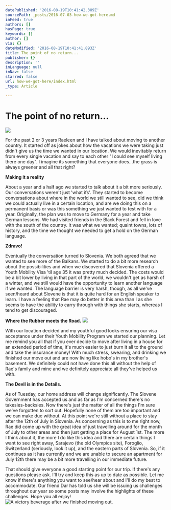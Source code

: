 ```yaml
---
datePublished: '2016-08-19T10:41:42.389Z'
sourcePath: _posts/2016-07-03-how-we-got-here.md
inFeed: true
authors: []
hasPage: true
keywords: []
author: []
via: {}
dateModified: '2016-08-19T10:41:41.893Z'
title: The point of no return...
publisher: {}
description: ''
inLanguage: null
inNav: false
starred: false
url: how-we-got-here/index.html
_type: Article

---
```

# **The point of no return...**
![](https://the-grid-user-content.s3-us-west-2.amazonaws.com/22a553c7-b970-42f3-8597-b841e8acd029.jpg)

For the past 2 or 3 years Raeleen and I have talked about moving to another country. It started off as jokes about how the vacations we were taking just didn't give us the time we wanted in our location. We would inevitably return from every single vacation and say to each other "I could see myself living there one day". I imagine its something that everyone does...the grass is always greener and all that right?

**Making it a reality**

About a year and a half ago we started to talk about it a bit more seriously. Our conversations weren't just 'what ifs'. They started to become conversations about where in the world we still wanted to see, did we think we could actually live in a certain location, and are we doing this on a permanent basis or was this something we just wanted to test with for a year. Originally, the plan was to move to Germany for a year and take German lessons. We had visited friends in the Black Forest and fell in love with the south of the country. It was what we wanted; quaint towns, lots of history, and the time we thought we needed to get a hold on the German language.

**Zdravo!**

Eventually the conversation turned to Slovenia. We both agreed that we wanted to see more of the Balkans. We started to do a bit more research about the possibilities and when we discovered that Slovenia offered a Youth Mobility Visa 'til age 35 it was pretty much decided. The costs would be a bit lower by living in that part of the world, we wouldn't get as harsh of a winter, and we still would have the opportunity to learn another language if we wanted. The language barrier is very harsh, though, as all we've seen/heard about Slovene is that it is quite hard for an English speaker to learn. I have a feeling that Rae may do better in this area than I as she seems to have the ability to carry through with things she starts, whereas I tend to get discouraged.

**Where the Rubber meets the Road.**
![](https://the-grid-user-content.s3-us-west-2.amazonaws.com/1661e2e5-e7e6-447e-af2c-c61114b0e56c.jpg)

With our location decided and my youthful good looks ensuring our visa acceptance under their Youth Mobility Program we started our planning. Let me remind you all that if you ever decide to move after living in a house for an extended period of time, it's much easier to just burn it all to the ground and take the insurance money! With much stress, swearing, and drinking we finished our move out and are now living like hobo's in my brother's basement. We definitely could not have done this all without the help of Rae's family and mine and we definitely appreciate all they've helped us with.

**The Devil is in the Details.**

As of Tuesday, our home address will change significantly. The Slovene Government has accepted us and as far as I'm concerned there's no takesies-backsies. Now there's just the matter of all the things I'm sure we've forgotten to sort out. Hopefully none of them are too important and we can make due without. At this point we're still without a place to stay after the 12th of July in Slovenia. As concerning as this is to me right now, Rae did come up with the great idea of just travelling around for the month of July to other areas and then just getting a place for August 1st. The more I think about it, the more I do like this idea and there are certain things I want to see right away, Sarajevo (the old Olympics site), Foroglio, Switzerland (seriously, look it up), and the eastern parts of Slovenia. So, if it continues as it has currently and we are unable to secure an apartment for July 12th there may be a bit more travelling in our immediate future.

That should give everyone a good starting point for our trip. If there's any questions please ask. I'll try and keep this as up to date as possible. Let me know if there's anything you want to see/hear about and I'll do my best to accommodate. Our friend Dar has told us she will be issuing us challenges throughout our year so some posts may involve the highlights of these challenges. Hope you all enjoy!
![A victory beverage after we finished moving out.  ](https://the-grid-user-content.s3-us-west-2.amazonaws.com/e9199a1d-baa4-4fc4-add1-94b09aa57c78.jpg)